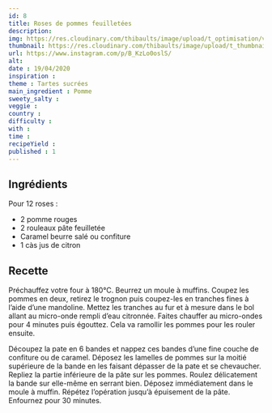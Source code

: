 ```yaml
---
id: 8
title: Roses de pommes feuilletées
description: 
img: https://res.cloudinary.com/thibaults/image/upload/t_optimisation/v1600522554/Recipes/20200419_tarte_pommes.jpg
thumbnail: https://res.cloudinary.com/thibaults/image/upload/t_thumbnail_josie/v1600517764/Recipes/20200419_tarte_pommes.jpg
url: https://www.instagram.com/p/B_KzLo0oslS/
alt: 
date : 19/04/2020
inspiration :
theme : Tartes sucrées
main_ingredient : Pomme
sweety_salty : 
veggie : 
country :
difficulty :
with : 
time : 
recipeYield : 
published : 1
---
```


## Ingrédients
Pour 12 roses :
 - 2 pomme rouges
 - 2 rouleaux pâte feuilletée
 - Caramel beurre salé ou confiture
 - 1 càs jus de citron

## Recette
Préchauffez votre four à 180°C. Beurrez un moule à muffins. Coupez les pommes en deux, retirez le trognon puis coupez-les en tranches fines à l’aide d’une mandoline. Mettez les tranches au fur et à mesure dans le bol allant au micro-onde rempli d’eau citronnée. Faites chauffer au micro-ondes pour 4 minutes puis égouttez. Cela va ramollir les pommes pour les rouler ensuite.

Découpez la pate en 6 bandes et nappez ces bandes d’une fine couche de confiture ou de caramel. Déposez les lamelles de pommes sur la moitié supérieure de la bande en les faisant dépasser de la pate et se chevaucher. Repliez la partie inférieure de la pâte sur les pommes. Roulez délicatement la bande sur elle-même en serrant bien. Déposez immédiatement dans le moule à muffin. Répétez l’opération jusqu’à épuisement de la pâte. Enfournez pour 30 minutes.